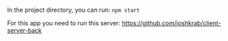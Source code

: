 In the project directory, you can run:
 `npm start`
 
For this app you need to run this server:
https://github.com/joshkrab/client-server-back


